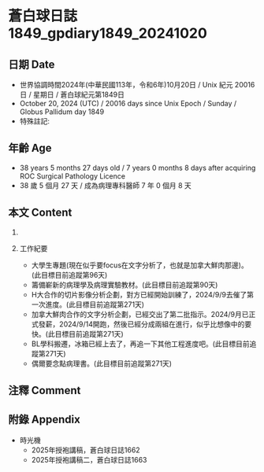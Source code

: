 [_metadata_:encoding]: - "utf-8"
[_metadata_:language]: - "zh-Hant-TW"
[_metadata_:fileformat]: - "markdown"
[_metadata_:MIME_type]: - "text/plain"
[_metadata_:markdown_version]: - "commonmark version 0.30"
[_metadata_:markdown_spec]: - "https://spec.commonmark.org/0.30/"

# 蒼白球日誌1849_gpdiary1849_20241020 #

## 日期 Date ##

* 世界協調時間2024年(中華民國113年，令和6年)10月20日 / Unix 紀元 20016 日 / 星期日 / 蒼白球紀元第1849日
* October 20, 2024 (UTC) / 20016 days since Unix Epoch / Sunday / Globus Pallidum day 1849
* 特殊註記:

## 年齡 Age ##

* 38 years 5 months 27 days old / 7 years 0 months 8 days after acquiring ROC Surgical Pathology Licence
* 38 歲 5 個月 27 天 / 成為病理專科醫師 7 年 0 個月 8 天

## 本文 Content ##

1. 

2. 工作紀要

    - 大學生專題(現在似乎要focus在文字分析了，也就是加拿大鮮肉那邊)。(此目標目前追蹤第96天)
    - 籌備嶄新的病理學及病理實驗教材。(此目標目前追蹤第90天)
    - H大合作的切片影像分析企劃，對方已經開始訓練了，2024/9/9去催了第一次進度。(此目標目前追蹤第271天)
    - 加拿大鮮肉合作的文字分析企劃，已經交出了第二批指示。2024/9月已正式發薪，2024/9/14開跑，然後已經分成兩組在進行，似乎比想像中的要快。(此目標目前追蹤第271天)
    - BL學科搬遷，冰箱已經上去了，再追一下其他工程進度吧。(此目標目前追蹤第271天)
    - 偶爾要念點病理書。(此目標目前追蹤第271天)

## 注釋 Comment ##


## 附錄 Appendix ##

* 時光機
    - 2025年授袍講稿，蒼白球日誌1662
    - 2025年授袍講稿二，蒼白球日誌1663
